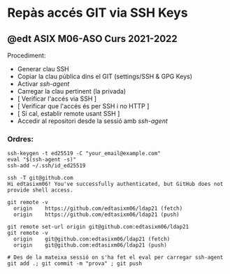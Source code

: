 # Repàs accés GIT via SSH Keys
## @edt ASIX M06-ASO Curs 2021-2022

Procediment:
 * Generar clau SSH
 * Copiar la clau pública dins el GIT (settings/SSH & GPG Keys)
 * Activar *ssh-agent*
 * Carregar la clau pertinent (la privada)
 * [ Verificar l'accés via SSH ]
 * [ Verificar que l'accés és per SSH i no HTTP ]
 * [ Si cal, establir remote usant SSH ]
 * Accedir al repositori desde la sessió amb *ssh-agent*

### Ordres:
```
ssh-keygen -t ed25519 -C "your_email@example.com"
eval "$(ssh-agent -s)"
ssh-add ~/.ssh/id_ed25519
```

```
ssh -T git@github.com
Hi edtasixm06! You've successfully authenticated, but GitHub does not provide shell access.

git remote -v
  origin    https://github.com/edtasixm06/ldap21 (fetch)
  origin    https://github.com/edtasixm06/ldap21 (push)

git remote set-url origin git@github.com:edtasixm06/ldap21
git remote -v
  origin    git@github.com:edtasixm06/ldap21 (fetch)
  origin    git@github.com:edtasixm06/ldap21 (push)
```

```
# Des de la mateixa sessió on s'ha fet el eval per carregar ssh-agent
git add .; git commit -m "prova" ; git push
```
